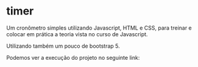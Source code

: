 # timer
Um cronômetro simples utilizando Javascript, HTML e CSS,  para treinar e colocar em prática a teoria vista no curso de Javascript. 

Utilizando também um pouco de bootstrap 5. 

Podemos ver a execução do projeto no seguinte link: 
